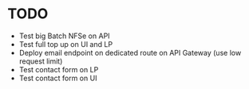 # TODO

- Test big Batch NFSe on API
- Test full top up on UI and LP
- Deploy email endpoint on dedicated route on API Gateway (use low request limit)
- Test contact form on LP
- Test contact form on UI
